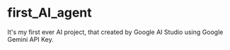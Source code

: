 # first_AI_agent
It's my first ever AI project, that created by Google AI Studio using Google Gemini API Key.
